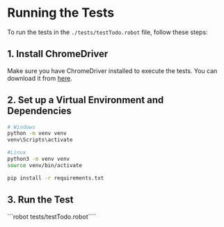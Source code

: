 # Running the Tests

To run the tests in the `./tests/testTodo.robot` file, follow these steps:

## 1. Install ChromeDriver
Make sure you have ChromeDriver installed to execute the tests. You can download it from [here](https://sites.google.com/chromium.org/driver/).

## 2. Set up a Virtual Environment and Dependencies


```bash
# Windows
python -m venv venv
venv\Scripts\activate

#Linux 
python3 -m venv venv
source venv/bin/activate

pip install -r requirements.txt
```

## 3. Run the Test 

```robot tests/testTodo.robot````
